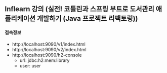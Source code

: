 ## Inflearn 강의 (실전! 코틀린과 스프링 부트로 도서관리 애플리케이션 개발하기 (Java 프로젝트 리팩토링))

#### 접속정보
- http://localhost:9090/v1/index.html
- http://localhost:9090/v2/index.html
- http://localhost:9090/h2-console
  - url: jdbc:h2:mem:library
  - user: user